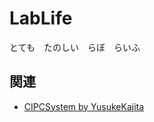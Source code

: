 # LabLife
とても　たのしい　らぼ　らいふ

## 関連
* [CIPCSystem by YusukeKajita](https://github.com/YusukeKajita/CIPCSystem.git)  
